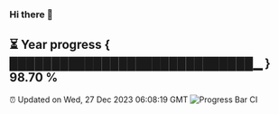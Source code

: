 ### Hi there 👋
⏳ Year progress { █████████████████████████████▁ } 98.70 %
---
⏰ Updated on Wed, 27 Dec 2023 06:08:19 GMT
![Progress Bar CI](https://github.com/Moyi321/Moyi321/workflows/Progress%20Bar%20CI/badge.svg)
